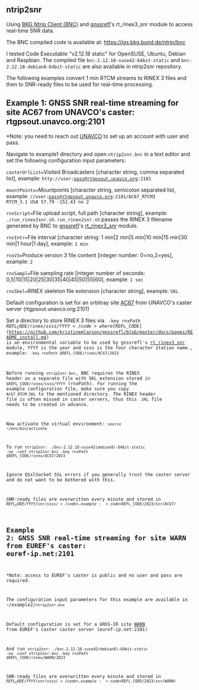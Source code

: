 ## ntrip2snr
Using [BKG Ntrip Client (BNC)](https://igs.bkg.bund.de/ntrip/bnc) and [gnssrefl](https://github.com/kristinemlarson/gnssrefl)'s rt_rinex3_snr module to access real-time SNR data.

The BNC compiled code is available at: https://igs.bkg.bund.de/ntrip/bnc

I tested Code Executable "v2.12.18 static" for OpenSUSE, Ubuntu, Debian and Raspbian. The compiled file <code>bnc-2.12.18-suse42-64bit-static</code> and 
<code>bnc-2.12.18-debian8-64bit-static</code> are also available in ntrip2snr repository. 

The following examples convert 1 min RTCM streams to RINEX 3 files and then to SNR-ready files to be used for real-time processing.

## Example 1: GNSS SNR real-time streaming for site AC67 from UNAVCO's caster: rtgpsout.unavco.org:2101

*Note: you need to reach out [UNAVCO](https://www.unavco.org/data/gps-gnss/real-time/real-time.html) to set up an account with user and pass. 

Navigate to example1 directory and open <code>ntrip2snr.bnc</code> in a text editor and set the following configuration input parameters:

<code>casterUrlList=</code>Visited Broadcasters [character string, comma separated list], example:  <code>http://user:pass@rtgpsout.unavco.org:2101</code>

<code>mountPoints=</code>Mountpoints [character string, semicolon separated list, example: <code>//user:pass@rtgpsout.unavco.org:2101/AC67_RTCM3 RTCM_3.1 USA 57.79 -152.43 no 2</code>

<code>rnxScript=</code>File upload script, full path [character string], example: <code>./run_rinex2snr.sh</code>. <code>run_rinex2snr.sh</code> passes the RINEX 3 filename generated by BNC to [gnssrefl](https://github.com/kristinemlarson/gnssrefl)'s [rt_rinex3_snr](https://github.com/kristinemlarson/gnssrefl/blob/master/gnssrefl/rt_rinex3_snr.py) module. 

<code>rnxIntr=</code>File interval [character string: 1 min|2 min|5 min|10 min|15 min|30 min|1 hour|1 day], example: <code>1 min</code>

<code>rnxV3=</code>Produce version 3 file content [integer number: 0=no,2=yes], example: <code>2</code>

<code>rnxSampl=</code>File sampling rate [integer number of seconds: 0,5|10|15|20|25|30|35|40|45|50|55|60], example: <code>1 sec</code> 

<code>rnxSkel=</code>RINEX skeleton file extension [character string], example: <code>SKL</code>

Default configuration is set for an orbitray site [AC67](https://www.unavco.org/instrumentation/networks/status/nota/overview/AC67) from UNAVCO's caster server (rtgpsout.unavco.org:2101)

Set a directory to store RINEX 3 files via <code> -key rnxPath $REFL_CODE/rinex/ssss/YYYY</code> where [$REFL_CODE](https://github.com/kristinemlarson/gnssrefl/blob/master/docs/pages/README_install.md) is an environmental variable to be used by gnssrefl's [rt_rinex3_snr](https://github.com/kristinemlarson/gnssrefl/blob/master/gnssrefl/rt_rinex3_snr.py) module, YYYY is the year and ssss is the four character station name., example: <code>-key rnxPath $REFL_CODE/rinex/AC67/2023</code>

Before running <code>ntrip2snr.bnc</code>, BNC requires the RINEX header as a separate file with SKL extension stored in <code>$REFL_CODE/rinex/ssss/YYYY</code> (rnxPath). For running the example configuration file, make sure you copy <code>AC67_RTCM.SKL</code> to the mentioned directory. The RINEX header file is often missed in caster servers, thus this <code>.SKL</code> file needs to be created in advance. 

Now activate the virtual environment: <code>source ~/env/bin/activate</code>

To run <code>ntrip2snr: ./bnc-2.12.18-suse42(debian8)-64bit-static -nw -conf ntrip2snr.bnc -key rnxPath $REFL_CODE/rinex/AC67/2023</code>

Ignore QSslSocket SSL errors if you generally trust the caster server and do not want to be bothered with this.

SNR-ready files are overwritten every minute and stored in <code>$REFL_CODE/YYYY/snr/ssss/</code>, example: <code>$REFL_CODE/2023/snr/AC67/</code>

## Example 2: GNSS SNR real-time streaming for site WARN from EUREF's caster: euref-ip.net:2101

*Note: access to EUREF's caster is public and no user and pass are required.

The configuration input parameters for this example are available in ~/example2/<code>ntrip2snr.bnc</code>

Default configuration is set for a GNSS-IR site [WARN](https://epncb.oma.be/_networkdata/siteinfo4onestation.php?station=WARN00DEU) from EUREF's caster caster server (euref-ip.net:2101)

And run <code>ntrip2snr: ./bnc-2.12.18-suse42(debian8)-64bit-static -nw -conf ntrip2snr.bnc -key rnxPath $REFL_CODE/rinex/WARN/2023</code>

SNR-ready files are overwritten every minute and stored in <code>$REFL_CODE/YYYY/snr/ssss/</code>, example: <code>$REFL_CODE/2023/snr/WARN/</code>


